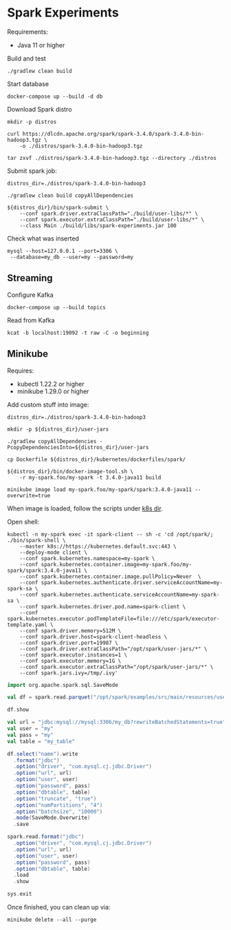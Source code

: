 # Spark Experiments

Requirements:

- Java 11 or higher


Build and test

```
./gradlew clean build
```

Start database

```
docker-compose up --build -d db
```

Download Spark distro

```
mkdir -p distros

curl https://dlcdn.apache.org/spark/spark-3.4.0/spark-3.4.0-bin-hadoop3.tgz \
    -o ./distros/spark-3.4.0-bin-hadoop3.tgz

tar zxvf ./distros/spark-3.4.0-bin-hadoop3.tgz --directory ./distros

```

Submit spark job:

```
distros_dir=./distros/spark-3.4.0-bin-hadoop3

./gradlew clean build copyAllDependencies

${distros_dir}/bin/spark-submit \
    --conf spark.driver.extraClassPath="./build/user-libs/*" \
    --conf spark.executor.extraClassPath="./build/user-libs/*" \
    --class Main ./build/libs/spark-experiments.jar 100

```

Check what was inserted

```
mysql --host=127.0.0.1 --port=3306 \
 --database=my_db --user=my --password=my
```

## Streaming

Configure Kafka

```
docker-compose up --build topics
```

Read from Kafka

```
kcat -b localhost:19092 -t raw -C -o beginning
```

## Minikube

Requires:
- kubectl 1.22.2 or higher
- minikube 1.29.0 or higher

Add custom stuff into image:

```shell
distros_dir=./distros/spark-3.4.0-bin-hadoop3

mkdir -p ${distros_dir}/user-jars

./gradlew copyAllDependencies -PcopyDependenciesInto=${distros_dir}/user-jars

cp Dockerfile ${distros_dir}/kubernetes/dockerfiles/spark/

${distros_dir}/bin/docker-image-tool.sh \
    -r my-spark.foo/my-spark -t 3.4.0-java11 build

minikube image load my-spark.foo/my-spark/spark:3.4.0-java11 --overwrite=true

```

When image is loaded, follow the scripts under [k8s dir](./k8s).

Open shell:

```
kubectl -n my-spark exec -it spark-client -- sh -c 'cd /opt/spark/; ./bin/spark-shell \
    --master k8s://https://kubernetes.default.svc:443 \
    --deploy-mode client \
    --conf spark.kubernetes.namespace=my-spark \
    --conf spark.kubernetes.container.image=my-spark.foo/my-spark/spark:3.4.0-java11 \
    --conf spark.kubernetes.container.image.pullPolicy=Never  \
    --conf spark.kubernetes.authenticate.driver.serviceAccountName=my-spark-sa \
    --conf spark.kubernetes.authenticate.serviceAccountName=my-spark-sa \
    --conf spark.kubernetes.driver.pod.name=spark-client \
    --conf spark.kubernetes.executor.podTemplateFile=file:///etc/spark/executor-template.yaml \
    --conf spark.driver.memory=512M \
    --conf spark.driver.host=spark-client-headless \
    --conf spark.driver.port=19987 \
    --conf spark.driver.extraClassPath="/opt/spark/user-jars/*" \
    --conf spark.executor.instances=1 \
    --conf spark.executor.memory=1G \
    --conf spark.executor.extraClassPath="/opt/spark/user-jars/*" \
    --conf spark.jars.ivy=/tmp/.ivy'

```

```scala
import org.apache.spark.sql.SaveMode

val df = spark.read.parquet("/opt/spark/examples/src/main/resources/users.parquet")

df.show

val url = "jdbc:mysql://mysql:3306/my_db?rewriteBatchedStatements=true"
val user = "my"
val pass = "my"
val table = "my_table"

df.select("name").write
  .format("jdbc")
  .option("driver", "com.mysql.cj.jdbc.Driver")
  .option("url", url)
  .option("user", user)
  .option("password", pass)
  .option("dbtable", table)
  .option("truncate", "true")
  .option("numPartitions", "4")
  .option("batchsize", "10000")
  .mode(SaveMode.Overwrite)
  .save

spark.read.format("jdbc")
  .option("driver", "com.mysql.cj.jdbc.Driver")
  .option("url", url)
  .option("user", user)
  .option("password", pass)
  .option("dbtable", table)
  .load
  .show

sys.exit

```

Once finished, you can clean up via:

```
minikube delete --all --purge
```
